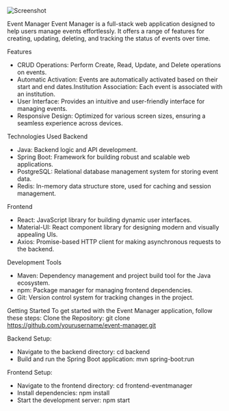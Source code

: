 ![Screenshot](https://github.com/sam-pazouki/Event-Manager/assets/68926038/523cdd13-9bbe-4d58-a588-34151b794a76)

Event Manager
Event Manager is a full-stack web application designed to help users manage events effortlessly. It offers a range of features for creating, updating, deleting, and tracking the status of events over time.

Features
- CRUD Operations: Perform Create, Read, Update, and Delete operations on events.
- Automatic Activation: Events are automatically activated based on their start and end dates.Institution Association: Each event is associated with an institution.
- User Interface: Provides an intuitive and user-friendly interface for managing events.
- Responsive Design: Optimized for various screen sizes, ensuring a seamless experience across devices.

Technologies Used
Backend
- Java: Backend logic and API development.
- Spring Boot: Framework for building robust and scalable web applications.
- PostgreSQL: Relational database management system for storing event data.
- Redis: In-memory data structure store, used for caching and session management.

Frontend
- React: JavaScript library for building dynamic user interfaces.
- Material-UI: React component library for designing modern and visually appealing UIs.
- Axios: Promise-based HTTP client for making asynchronous requests to the backend.

Development Tools
- Maven: Dependency management and project build tool for the Java ecosystem.
- npm: Package manager for managing frontend dependencies.
- Git: Version control system for tracking changes in the project.

Getting Started
To get started with the Event Manager application, follow these steps:
Clone the Repository: git clone https://github.com/yourusername/event-manager.git

Backend Setup:
- Navigate to the backend directory: cd backend
- Build and run the Spring Boot application: mvn spring-boot:run

Frontend Setup:
- Navigate to the frontend directory: cd frontend-eventmanager
- Install dependencies: npm install
- Start the development server: npm start
